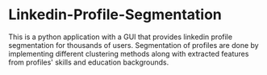 # Linkedin-Profile-Segmentation
This is a python application with a GUI that provides linkedin profile segmentation for thousands of users.
Segmentation of profiles are done by implementing different clustering methods along with extracted features from profiles' skills and education backgrounds.
